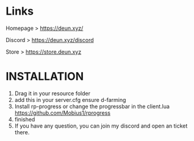 # Links

Homepage > https://deun.xyz/

Discord > https://deun.xyz/discord

Store > https://store.deun.xyz

# INSTALLATION

1. Drag it in your resource folder
2. add this in your server.cfg
   ensure d-farming
3. Install rp-progress or change the progressbar in the client.lua
   https://github.com/Mobius1/rprogress
4. finished
5. If you have any question, you can join my discord and open an ticket there.
